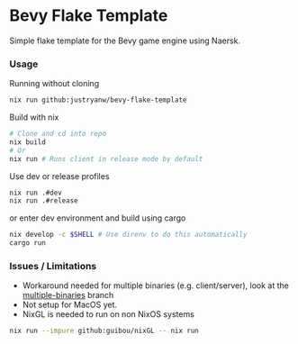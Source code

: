 # Bevy Flake Template
Simple flake template for the Bevy game engine using Naersk.

### Usage

Running without cloning
```bash
nix run github:justryanw/bevy-flake-template
```

Build with nix
```bash
# Clone and cd into repo
nix build
# Or
nix run # Runs client in release mode by default
```

Use dev or release profiles
```bash
nix run .#dev
nix run .#release
```

or enter dev environment and build using cargo
```bash
nix develop -c $SHELL # Use direnv to do this automatically
cargo run
```

### Issues / Limitations

- Workaround needed for multiple binaries (e.g. client/server), look at the [multiple-binaries](https://github.com/justryanw/bevy-flake-template/tree/multiple-binaries) branch
- Not setup for MacOS yet.
- NixGL is needed to run on non NixOS systems
```bash
nix run --impure github:guibou/nixGL -- nix run
```